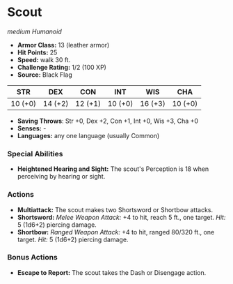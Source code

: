 # Scout

*medium* *Humanoid*

- **Armor Class:** 13 (leather armor)
- **Hit Points:** 25 
- **Speed:** walk 30 ft.
- **Challenge Rating:** 1/2 (100 XP)
- **Source:** Black Flag

| STR | DEX | CON | INT | WIS | CHA |
| --- | --- | --- | --- | --- | --- |
| 10 (+0) | 14 (+2) | 12 (+1) | 10 (+0) | 16 (+3) | 10 (+0) |

- **Saving Throws**: Str +0, Dex +2, Con +1, Int +0, Wis +3, Cha +0
- **Senses:** -
- **Languages:** any one language (usually Common)

### Special Abilities

- **Heightened Hearing and Sight:** The scout's Perception is 18 when perceiving by hearing or sight.

### Actions

- **Multiattack:** The scout makes two Shortsword or Shortbow attacks.
- **Shortsword:** _Melee Weapon Attack:_ +4 to hit, reach 5 ft., one target. _Hit:_ 5 (1d6+2) piercing damage.
- **Shortbow:** _Ranged Weapon Attack:_ +4 to hit, ranged 80/320 ft., one target. _Hit:_ 5 (1d6+2) piercing damage.

### Bonus Actions

- **Escape to Report:** The scout takes the Dash or Disengage action.
